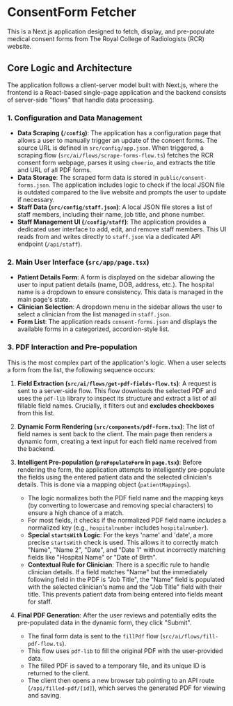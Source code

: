 # ConsentForm Fetcher

This is a Next.js application designed to fetch, display, and pre-populate medical consent forms from The Royal College of Radiologists (RCR) website.

## Core Logic and Architecture

The application follows a client-server model built with Next.js, where the frontend is a React-based single-page application and the backend consists of server-side "flows" that handle data processing.

### 1. Configuration and Data Management

-   **Data Scraping (`/config`)**: The application has a configuration page that allows a user to manually trigger an update of the consent forms. The source URL is defined in `src/config/app.json`. When triggered, a scraping flow (`src/ai/flows/scrape-forms-flow.ts`) fetches the RCR consent form webpage, parses it using `cheerio`, and extracts the title and URL of all PDF forms.
-   **Data Storage**: The scraped form data is stored in `public/consent-forms.json`. The application includes logic to check if the local JSON file is outdated compared to the live website and prompts the user to update if necessary.
-   **Staff Data (`src/config/staff.json`)**: A local JSON file stores a list of staff members, including their name, job title, and phone number.
-   **Staff Management UI (`/config/staff`)**: The application provides a dedicated user interface to add, edit, and remove staff members. This UI reads from and writes directly to `staff.json` via a dedicated API endpoint (`/api/staff`).

### 2. Main User Interface (`src/app/page.tsx`)

-   **Patient Details Form**: A form is displayed on the sidebar allowing the user to input patient details (name, DOB, address, etc.). The hospital name is a dropdown to ensure consistency. This data is managed in the main page's state.
-   **Clinician Selection**: A dropdown menu in the sidebar allows the user to select a clinician from the list managed in `staff.json`.
-   **Form List**: The application reads `consent-forms.json` and displays the available forms in a categorized, accordion-style list.

### 3. PDF Interaction and Pre-population

This is the most complex part of the application's logic. When a user selects a form from the list, the following sequence occurs:

1.  **Field Extraction (`src/ai/flows/get-pdf-fields-flow.ts`)**: A request is sent to a server-side flow. This flow downloads the selected PDF and uses the `pdf-lib` library to inspect its structure and extract a list of all fillable field names. Crucially, it filters out and **excludes checkboxes** from this list.

2.  **Dynamic Form Rendering (`src/components/pdf-form.tsx`)**: The list of field names is sent back to the client. The main page then renders a dynamic form, creating a text input for each field name received from the backend.

3.  **Intelligent Pre-population (`prePopulateForm` in `page.tsx`)**: Before rendering the form, the application attempts to intelligently pre-populate the fields using the entered patient data and the selected clinician's details. This is done via a mapping object (`patientMappings`).
    -   The logic normalizes both the PDF field name and the mapping keys (by converting to lowercase and removing special characters) to ensure a high chance of a match.
    -   For most fields, it checks if the normalized PDF field name *includes* a normalized key (e.g., `hospitalnumber` includes `hospitalnumber`).
    -   **Special `startsWith` Logic**: For the keys 'name' and 'date', a more precise `startsWith` check is used. This allows it to correctly match "Name", "Name 2", "Date", and "Date 1" without incorrectly matching fields like "Hospital Name" or "Date of Birth".
    -   **Contextual Rule for Clinician**: There is a specific rule to handle clinician details. If a field matches "Name" but the immediately following field in the PDF is "Job Title", the "Name" field is populated with the selected clinician's name and the "Job Title" field with their title. This prevents patient data from being entered into fields meant for staff.

4.  **Final PDF Generation**: After the user reviews and potentially edits the pre-populated data in the dynamic form, they click "Submit".
    -   The final form data is sent to the `fillPdf` flow (`src/ai/flows/fill-pdf-flow.ts`).
    -   This flow uses `pdf-lib` to fill the original PDF with the user-provided data.
    -   The filled PDF is saved to a temporary file, and its unique ID is returned to the client.
    -   The client then opens a new browser tab pointing to an API route (`/api/filled-pdf/[id]`), which serves the generated PDF for viewing and saving.
